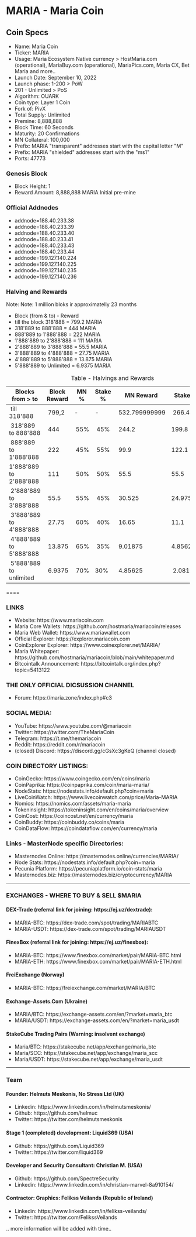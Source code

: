 # MARIA - Maria Coin

<h2>Coin Specs</h2>
<ul>
<li>Name: Maria Coin</li>
<li>Ticker: MARIA</li>
<li>Usage: Maria Ecosystem Native currency > HostMaria.com (operational), MariaBuy.com (operational), MariaPics.com, Maria CX, Bet Maria and more..</li>
<li>Launch Date: September 10, 2022</li>
<li>Launch phase: 1-200 > PoW</li>
<li>201 - Unlimited > PoS</li>
<li>Algorithm: OUARK</li>
<li>Coin type: Layer 1 Coin</li>
<li>Fork of: PivX</li>
<li>Total Supply: Unlimited</li>
<li>Premine: 8,888,888</li>
<li>Block Time: 60 Seconds</li>
<li>Maturity: 20 Confirmations</li>
<li>MN Collateral: 100,000</li>
<li>Prefix: MARIA "transparent" addresses start with the capital letter "M"</li>
<li>Prefix: MARIA "shielded" addresses start with the "ms1"</li>
<li>Ports: 47773</li>
</ul>

<h3>Genesis Block</h3>
<ul>
  <li>Block Height: 1</li>
  <li>Reward Amount: 8,888,888 MARIA	Initial pre-mine</li>
</ul>

<h3>Official Addnodes</h3>
<ul>
  <li>addnode=188.40.233.38</li>
  <li>addnode=188.40.233.39</li>
  <li>addnode=188.40.233.40</li>
  <li>addnode=188.40.233.41</li>
  <li>addnode=188.40.233.43</li>
  <li>addnode=188.40.233.44</li>
  <li>addnode=199.127.140.224</li>
  <li>addnode=199.127.140.225</li>
  <li>addnode=199.127.140.235</li>
  <li>addnode=199.127.140.236</li>
</ul>

<h3>Halving and Rewards</h3>
  Note: Note: 1 million bloks ir approximatelly 23 months
<ul>
  <li>Block (from & to) - Reward</li>
  <li>till the block 318'888 = 799.2 MARIA</li>
  <li>318'889 to 888'888 = 444 MARIA</li>
  <li>888'889 to 1'888'888 = 222 MARIA</li>
  <li>1'888'889 to 2'888'888 = 111 MARIA</li>
  <li>2'888'889 to 3'888'888 = 55.5 MARIA</li>
  <li>3'888'889 to 4'888'888 = 27.75 MARIA</li>
  <li>4'888'889 to 5'888'888 = 13.875 MARIA</li>
  <li>5'888'889 to Unlimited = 6.9375 MARIA</li>
</ul>

<table>
	<caption>Table - Halvings and Rewards</caption>
	<thead>
	<tr>
		<th>Blocks from &gt; to</th>
		<th>Block Reward</th>
		<th>MN %</th>
		<th>Stake %</th>
		<th>MN Reward</th>
		<th>Stake Reward</th>
	</tr>	</thead>	<tbody>	<tr>
		<td>&nbsp;till 318'888</td>
		<td>&nbsp;799,2</td>
		<td>-</td>
		<td>-&nbsp;</td>
		<td>&nbsp;532.799999999</td>
		<td>&nbsp;266.40000001</td>
	</tr>
	<tr>
		<td>&nbsp;318'889 to 888'888</td>
		<td>&nbsp;444</td>
		<td>&nbsp;55%</td>
		<td>&nbsp;45%</td>
		<td>&nbsp;244.2</td>
		<td>199.8&nbsp;</td>
	</tr>
	<tr>
		<td>&nbsp;888'889 to 1'888'888</td>
		<td>&nbsp;222</td>
		<td>&nbsp;45%</td>
		<td>&nbsp;55%</td>
		<td>&nbsp;99.9</td>
		<td>122.1&nbsp;</td>
	</tr>
	<tr>
		<td>1'888'889 to&nbsp; 2'888'888</td>
		<td>&nbsp;111</td>
		<td>&nbsp;50%</td>
		<td>&nbsp;50%</td>
		<td>&nbsp;55.5</td>
		<td>55.5&nbsp;</td>
	</tr>
	<tr>
		<td>&nbsp;2'888'889 to 3'888'888</td>
		<td>&nbsp;55.5</td>
		<td>&nbsp;55%</td>
		<td>&nbsp;45%</td>
		<td>&nbsp;30.525</td>
		<td>24.975&nbsp;</td>
	</tr>
	<tr>
		<td>&nbsp;3'888'889 to 4'888'888</td>
		<td>&nbsp;27.75</td>
		<td>&nbsp;60%</td>
		<td>&nbsp;40%</td>
		<td>&nbsp;16.65</td>
		<td>11.1&nbsp;</td>
	</tr>
	<tr>
		<td>&nbsp;4'888'889 to 5'888'888</td>
		<td>&nbsp;13.875</td>
		<td>&nbsp;65%</td>
		<td>&nbsp;35%</td>
		<td>&nbsp;9.01875</td>
		<td>4.85625&nbsp;</td>
	</tr>
	<tr>
		<td>&nbsp;5'888'889 to unlimited</td>
		<td>&nbsp;6.9375</td>
		<td>&nbsp;70%</td>
		<td>30%&nbsp;</td>
		<td>&nbsp;4.85625</td>
		<td>&nbsp;2.08125</td>
	</tr>
	<tbody>
</table>

====

<h3>LINKS</h3>
<ul>
  <li>Website: https://www.mariacoin.com</li>
  <li>Maria Core Wallets: https://github.com/hostmaria/mariacoin/releases</li>
  <li>Maria Web Wallet: https://www.mariawallet.com</li>
  <li>Official Explorer: https://explorer.mariacoin.com</li>
  <li>CoinExplorer Explorer: https://www.coinexplorer.net/MARIA/</li>
  <li>Maria Whitepaper: https://github.com/hostmaria/mariacoin/blob/main/whitepaper.md</li>
  <li>Bitcointalk Announcement: https://bitcointalk.org/index.php?topic=5413122</li>
</ul>

<h3>THE ONLY OFFICIAL DICSUSSION CHANNEL</h3>
<ul>
  <li>Forum: https://maria.zone/index.php#c3</li>
</ul>
	
<h3>SOCIAL MEDIA:</h3>
<ul>
  <li>YouTube: https://www.youtube.com/@mariacoin</li>
  <li>Twitter: https://twitter.com/TheMariaCoin</li>
  <li>Telegram: https://t.me/themariacoin</li>
  <li>Reddit: https://reddit.com/r/mariacoin</li>
  <li>(closed) Discord: https://discord.gg/cGsXc3gKeQ (channel closed)</li>
</ul>

<h3>COIN DIRECTORY LISTINGS:</h3>
<ul>
  <li>CoinGecko: https://www.coingecko.com/en/coins/maria</li>
  <li>CoinPaprika: https://coinpaprika.com/coin/maria-maria/</li>
  <li>NodeStats: https://nodestats.info/default.php?coin=maria</li>
  <li>LiveCoinWatch: https://www.livecoinwatch.com/price/Maria-MARIA</li>
  <li>Nomics: https://nomics.com/assets/maria-maria</li>
  <li>Tokeninsight: https://tokeninsight.com/en/coins/maria/overview</li>
  <li>CoinCost: https://coincost.net/en/currency/maria</li>
  <li>CoinBuddy: https://coinbuddy.co/coins/maria</li>
  <li>CoinDataFlow: https://coindataflow.com/en/currency/maria</li>
</ul>

<h3>Links - MasterNode specific Directories:</h3>
<ul>
  <li>Masternodes Online: https://masternodes.online/currencies/MARIA/</li>
  <li>Node Stats: https://nodestats.info/default.php?coin=maria</li>
  <li>Pecunia Platform: https://pecuniaplatform.io/coin-stats/maria</li>
  <li>Masternodes.biz: https://masternodes.biz/cryptocurrency/MARIA</li>
</ul>

<hr>
<h3>EXCHANGES - WHERE TO BUY & SELL $MARIA</h3>

<h4>DEX-Trade (referral link for joining: https://ej.uz/dextrade):</h4>
<ul>
  <li>MARIA-BTC: https://dex-trade.com/spot/trading/MARIABTC</li>
  <li>MARIA-USDT: https://dex-trade.com/spot/trading/MARIAUSDT</li>
</ul>


<h4>FinexBox (referral link for joining: https://ej.uz/finexbox):</h4>
<ul>
  <li>MARIA-BTC: https://www.finexbox.com/market/pair/MARIA-BTC.html</li>
  <li>MARIA-ETH: https://www.finexbox.com/market/pair/MARIA-ETH.html</li>
</ul>

<h4>FreiExchange (Norway)</h4>
<ul>
  <li>MARIA-BTC: https://freiexchange.com/market/MARIA/BTC</li>
</ul>

<h4>Exchange-Assets.Com (Ukraine)</h4>
<ul>
  <li>MARIA/BTC: https://exchange-assets.com/en/?market=maria_btc</li>
  <li>MARIA/USDT: https://exchange-assets.com/en/?market=maria_usdt</li>
</ul>

<h4>StakeCube Trading Pairs (Warning: insolvent exchange)</h4>
<ul>
  <li>Maria/BTC: https://stakecube.net/app/exchange/maria_btc</li>
  <li>Maria/SCC: https://stakecube.net/app/exchange/maria_scc</li>
  <li>Maria/USDT: https://stakecube.net/app/exchange/maria_usdt</li>
</ul>

<hr>

<h3>Team</h3>
<h4>Founder: Helmuts Meskonis, No Stress Ltd (UK)</h4>
<ul>
  <li>Linkedin: https://www.linkedin.com/in/helmutsmeskonis/</li>
  <li>Github: https://github.com/helmuc</li>
  <li>Twitter: https://twitter.com/helmutsmeskonis</li>
</ul>

<h4>Stage 1 (completed) development: Liquid369 (USA)</h4>
<ul>
  <li>Github: https://github.com/Liquid369</li>
  <li>Twitter: https://twitter.com/liquid369</li>
</ul>

<h4>Developer and Security Consultant: Christian M. (USA)</h4>
<ul>
  <li>Github: https://github.com/SpectreSecurity</li>
  <li>Linkedin: https://www.linkedin.com/in/christian-marvel-8a910154/</li>
</ul>

<h4>Contractor: Graphics: Felikss Veilands (Republic of Ireland)</h4>
<ul>
  <li>Linkedin: https://www.linkedin.com/in/felikss-veilands/</li>
  <li>Twitter: https://twitter.com/FelikssVeilands</li>
</ul>

<p>.. more information will be added with time..</p>
